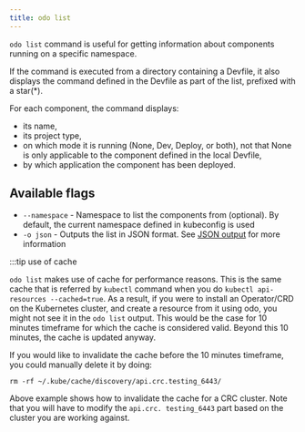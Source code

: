 ```yaml
---
title: odo list
---
```


`odo list` command is useful for getting information about components running on a specific namespace.

If the command is executed from a directory containing a Devfile, it also displays the command
defined in the Devfile as part of the list, prefixed with a star(*).

For each component, the command displays:
- its name,
- its project type,
- on which mode it is running (None, Dev, Deploy, or both), not that None is only applicable to the component 
defined in the local Devfile,
- by which application the component has been deployed.

## Available flags

* `--namespace` - Namespace to list the components from (optional). By default, the current namespace defined in kubeconfig is used
* `-o json` - Outputs the list in JSON format. See [JSON output](json-output.md) for more information

:::tip use of cache

`odo list` makes use of cache for performance reasons. This is the same cache that is referred by `kubectl` command 
when you do `kubectl api-resources --cached=true`. As a result, if you were to install an Operator/CRD on the 
Kubernetes cluster, and create a resource from it using odo, you might not see it in the `odo list` output. This 
would be the case for 10 minutes timeframe for which the cache is considered valid. Beyond this 10 minutes, the 
cache is updated anyway.

If you would like to invalidate the cache before the 10 minutes timeframe, you could manually delete it by doing:
```shell
rm -rf ~/.kube/cache/discovery/api.crc.testing_6443/
```
Above example shows how to invalidate the cache for a CRC cluster. Note that you will have to modify the `api.crc.
testing_6443` part based on the cluster you are working against.